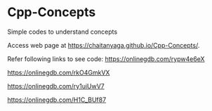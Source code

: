 # Cpp-Concepts
Simple codes to understand concepts

Access web page at https://chaitanyaga.github.io/Cpp-Concepts/.

Refer following links to see code:
https://onlinegdb.com/rypw4e6eX

https://onlinegdb.com/rkO4GmkVX

https://onlinegdb.com/ry1uiUwV7

https://onlinegdb.com/H1C_BUf87
